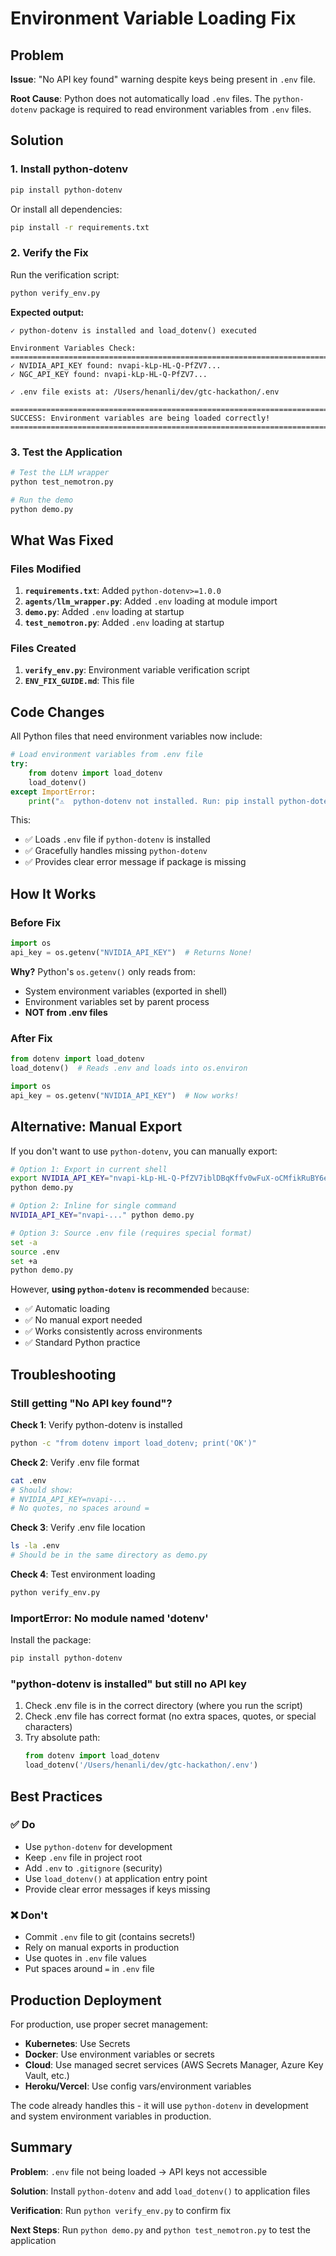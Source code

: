 # Environment Variable Loading Fix

## Problem

**Issue**: "No API key found" warning despite keys being present in `.env` file.

**Root Cause**: Python does not automatically load `.env` files. The `python-dotenv` package is required to read environment variables from `.env` files.

## Solution

### 1. Install python-dotenv

```bash
pip install python-dotenv
```

Or install all dependencies:

```bash
pip install -r requirements.txt
```

### 2. Verify the Fix

Run the verification script:

```bash
python verify_env.py
```

**Expected output:**
```
✓ python-dotenv is installed and load_dotenv() executed

Environment Variables Check:
================================================================================
✓ NVIDIA_API_KEY found: nvapi-kLp-HL-Q-PfZV7...
✓ NGC_API_KEY found: nvapi-kLp-HL-Q-PfZV7...

✓ .env file exists at: /Users/henanli/dev/gtc-hackathon/.env

================================================================================
SUCCESS: Environment variables are being loaded correctly!
================================================================================
```

### 3. Test the Application

```bash
# Test the LLM wrapper
python test_nemotron.py

# Run the demo
python demo.py
```

## What Was Fixed

### Files Modified

1. **`requirements.txt`**: Added `python-dotenv>=1.0.0`
2. **`agents/llm_wrapper.py`**: Added `.env` loading at module import
3. **`demo.py`**: Added `.env` loading at startup
4. **`test_nemotron.py`**: Added `.env` loading at startup

### Files Created

1. **`verify_env.py`**: Environment variable verification script
2. **`ENV_FIX_GUIDE.md`**: This file

## Code Changes

All Python files that need environment variables now include:

```python
# Load environment variables from .env file
try:
    from dotenv import load_dotenv
    load_dotenv()
except ImportError:
    print("⚠️  python-dotenv not installed. Run: pip install python-dotenv")
```

This:
- ✅ Loads `.env` file if `python-dotenv` is installed
- ✅ Gracefully handles missing `python-dotenv`
- ✅ Provides clear error message if package is missing

## How It Works

### Before Fix

```python
import os
api_key = os.getenv("NVIDIA_API_KEY")  # Returns None!
```

**Why?** Python's `os.getenv()` only reads from:
- System environment variables (exported in shell)
- Environment variables set by parent process
- **NOT from .env files**

### After Fix

```python
from dotenv import load_dotenv
load_dotenv()  # Reads .env and loads into os.environ

import os
api_key = os.getenv("NVIDIA_API_KEY")  # Now works!
```

## Alternative: Manual Export

If you don't want to use `python-dotenv`, you can manually export:

```bash
# Option 1: Export in current shell
export NVIDIA_API_KEY="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"
python demo.py

# Option 2: Inline for single command
NVIDIA_API_KEY="nvapi-..." python demo.py

# Option 3: Source .env file (requires special format)
set -a
source .env
set +a
python demo.py
```

However, **using `python-dotenv` is recommended** because:
- ✅ Automatic loading
- ✅ No manual export needed
- ✅ Works consistently across environments
- ✅ Standard Python practice

## Troubleshooting

### Still getting "No API key found"?

**Check 1**: Verify python-dotenv is installed
```bash
python -c "from dotenv import load_dotenv; print('OK')"
```

**Check 2**: Verify .env file format
```bash
cat .env
# Should show:
# NVIDIA_API_KEY=nvapi-...
# No quotes, no spaces around =
```

**Check 3**: Verify .env file location
```bash
ls -la .env
# Should be in the same directory as demo.py
```

**Check 4**: Test environment loading
```bash
python verify_env.py
```

### ImportError: No module named 'dotenv'

Install the package:
```bash
pip install python-dotenv
```

### "python-dotenv is installed" but still no API key

1. Check .env file is in the correct directory (where you run the script)
2. Check .env file has correct format (no extra spaces, quotes, or special characters)
3. Try absolute path:
   ```python
   from dotenv import load_dotenv
   load_dotenv('/Users/henanli/dev/gtc-hackathon/.env')
   ```

## Best Practices

### ✅ Do

- Use `python-dotenv` for development
- Keep `.env` file in project root
- Add `.env` to `.gitignore` (security)
- Use `load_dotenv()` at application entry point
- Provide clear error messages if keys missing

### ❌ Don't

- Commit `.env` file to git (contains secrets!)
- Rely on manual exports in production
- Use quotes in `.env` file values
- Put spaces around `=` in `.env` file

## Production Deployment

For production, use proper secret management:

- **Kubernetes**: Use Secrets
- **Docker**: Use environment variables or secrets
- **Cloud**: Use managed secret services (AWS Secrets Manager, Azure Key Vault, etc.)
- **Heroku/Vercel**: Use config vars/environment variables

The code already handles this - it will use `python-dotenv` in development and system environment variables in production.

## Summary

**Problem**: `.env` file not being loaded → API keys not accessible

**Solution**: Install `python-dotenv` and add `load_dotenv()` to application files

**Verification**: Run `python verify_env.py` to confirm fix

**Next Steps**: Run `python demo.py` and `python test_nemotron.py` to test the application
